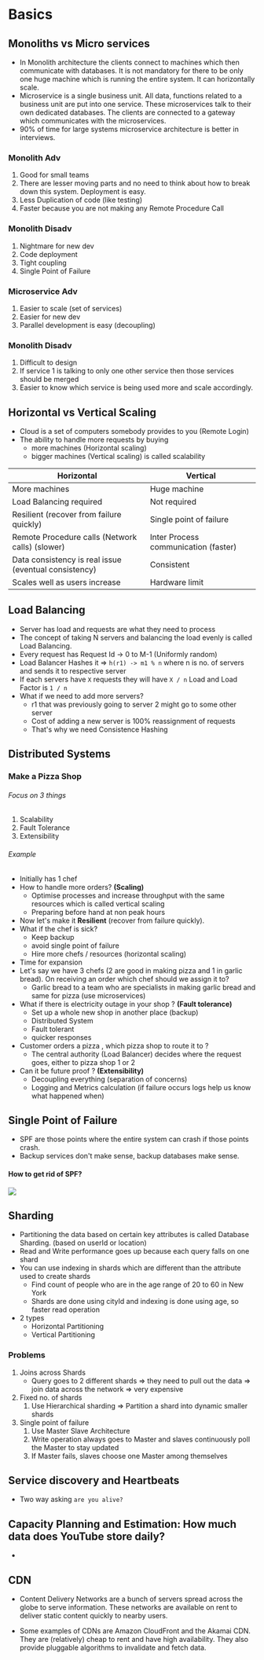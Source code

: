 # Basics
## Monoliths vs Micro services
- In Monolith architecture the clients connect to machines which then communicate with databases. It is not mandatory for there to be only one huge machine which is running the entire system. It can horizontally scale.
- Microservice is a single business unit. All data, functions related to a business unit are put into one service. These microservices talk to their own dedicated databases. The clients are connected to a gateway which communicates with the microservices.
- 90% of time for large systems microservice architecture is better in interviews.
### Monolith Adv
1. Good for small teams 
2. There are lesser moving parts and no need to think about how to break down this system. Deployment is easy.
3. Less Duplication of code (like testing)
4. Faster because you are not making any Remote Procedure Call
### Monolith Disadv
1. Nightmare for new dev
2. Code deployment
3. Tight coupling
4. Single Point of Failure
### Microservice Adv
1. Easier to scale (set of services)
2. Easier for new dev
3. Parallel development is easy (decoupling)
### Monolith Disadv
1. Difficult to design
2. If service 1 is talking to only one other service then those services should be merged
3. Easier to know which service is being used more and scale accordingly.

## Horizontal vs Vertical Scaling
- Cloud is a set of computers somebody provides to you (Remote Login)
- The ability to handle more requests by buying 
	- more machines (Horizontal scaling)
	- bigger machines (Vertical scaling) is called scalability

| Horizontal                                            | Vertical                             |
| ----------------------------------------------------- | ------------------------------------ |
| More machines                                         | Huge machine                         |
| Load Balancing required                               | Not required                         |
| Resilient (recover from failure quickly)                                            | Single point of failure              |
| Remote Procedure calls (Network calls) (slower)       | Inter Process communication (faster) |
| Data consistency is real issue (eventual consistency) | Consistent                           |
| Scales well as users increase                         | Hardware limit                       |
 

## Load Balancing
- Server has load and requests are what they need to process
- The concept of taking N servers and balancing the load evenly is called Load Balancing.
- Every request has Request Id -> 0 to M-1 (Uniformly random)
- Load Balancer Hashes it => `h(r1) -> m1 % n` where n is no. of servers and sends it to respective server
- If each servers have `X` requests they will have `X / n` Load and Load Factor is `1 / n`
- What if we need to add more servers?
	- r1 that was previously going to server 2 might go to some other server
	- Cost of adding a new server is 100% reassignment of requests
	- That's why we need Consistence Hashing
## Distributed Systems
### Make a Pizza Shop
###### Focus on 3 things
1. Scalability
2. Fault Tolerance
3. Extensibility
###### Example
- Initially has 1 chef
- How to handle more orders? **(Scaling)**
	- Optimise processes and increase throughput with the same resources which is called vertical scaling
	- Preparing before hand at non peak hours
- Now let's make it **Resilient** (recover from failure quickly).
- What if the chef is sick?
	- Keep backup
	- avoid single point of failure
	- Hire more chefs / resources (horizontal scaling)
- Time for expansion
- Let's say we have 3 chefs (2 are good in making pizza and 1 in garlic bread). On receiving an order which chef should we assign it to?
	- Garlic bread to a team who are specialists in making garlic bread and same for pizza (use microservices)
- What if there is electricity outage in your shop ? **(Fault tolerance)**
	- Set up a whole new shop in another place (backup)
	- Distributed System
	- Fault tolerant
	- quicker responses
- Customer orders a pizza , which pizza shop to route it to ?
	- The central authority (Load Balancer) decides where the request goes, either to pizza shop 1 or 2
- Can it be future proof ? **(Extensibility)**
	- Decoupling everything (separation of concerns)
	- Logging and Metrics calculation (if failure occurs logs help us know what happened when)
## Single Point of Failure
- SPF are those points where the entire system can crash if those points crash.
- Backup services don't make sense, backup databases make sense.
#### How to get rid of SPF?
![](Pasted_image_20231205120213.png)

## Sharding
- Partitioning the data based on certain key attributes is called Database Sharding. (based on userId or location)
- Read and Write performance goes up because each query falls on one shard
- You can use indexing in shards which are different than the attribute used to create shards
	- Find count of people who are in the age range of 20 to 60 in New York
	- Shards are done using cityId and indexing is done using age, so faster read operation
- 2 types
	- Horizontal Partitioning
	- Vertical Partitioning
### Problems
1. Joins across Shards
	- Query goes to 2 different shards => they need to pull out the data => join data across the network => very expensive
2. Fixed no. of shards
	1. Use Hierarchical sharding => Partition a shard into dynamic smaller shards
3. Single point of failure
	1. Use Master Slave Architecture
	2. Write operation always goes to Master and slaves continuously poll the Master to stay updated
	3. If Master fails, slaves choose one Master among themselves

## Service discovery and Heartbeats
- Two way asking `are you alive?`

## Capacity Planning and Estimation: How much data does YouTube store daily?
-

## CDN
- Content Delivery Networks are a bunch of servers spread across the globe to serve information. These networks are available on rent to deliver static content quickly to nearby users.

- Some examples of CDNs are Amazon CloudFront and the Akamai CDN. They are (relatively) cheap to rent and have high availability. They also provide pluggable algorithms to invalidate and fetch data.